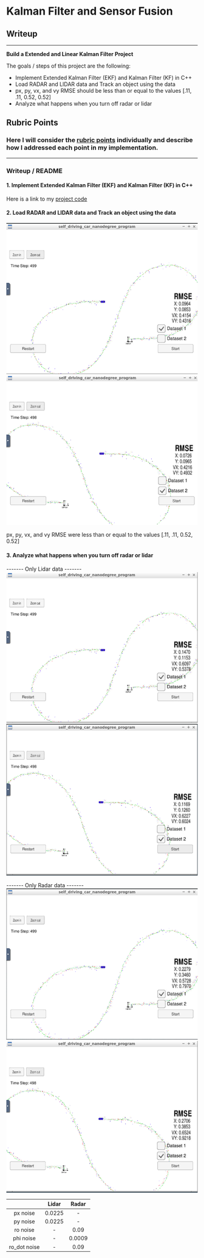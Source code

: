 # **Kalman Filter and Sensor Fusion** 

## Writeup

---

**Build a Extended and Linear Kalman Filter Project**

The goals / steps of this project are the following:
* Implement Extended Kalman Filter (EKF) and Kalman Filter (KF) in C++
* Load RADAR and LIDAR data and Track an object using the data
* px, py, vx, and vy RMSE should be less than or equal to the values [.11, .11, 0.52, 0.52]
* Analyze what happens when you turn off radar or lidar


## Rubric Points
### Here I will consider the [rubric points](https://review.udacity.com/#!/rubrics/748/view) individually and describe how I addressed each point in my implementation.  

---
### Writeup / README

#### 1. Implement Extended Kalman Filter (EKF) and Kalman Filter (KF) in C++

Here is a link to my [project code](./src)

#### 2. Load RADAR and LIDAR data and Track an object using the data

![alt text](./results/SF_1.png)
![alt text](./results/SF_2.png)

px, py, vx, and vy RMSE were less than or equal to the values [.11, .11, 0.52, 0.52]

#### 3. Analyze what happens when you turn off radar or lidar

------- Only Lidar data -------
![alt text](./results/LIDAR_1.png)
![alt text](./results/LIDAR_2.png)

------- Only Radar data -------
![alt text](./results/RADAR_1.png)
![alt text](./results/RADAR_2.png)

|       | Lidar | Radar |
|:-----------:|:------------:|:------------:|
| px noise | 0.0225 | - |
| py noise | 0.0225 | - |
| ro noise | - | 0.09 |
| phi noise | - | 0.0009 |
| ro_dot noise | - | 0.09 |
